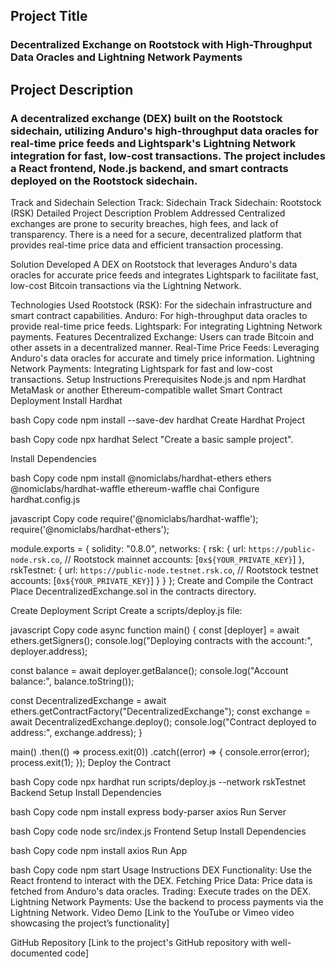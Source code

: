 ## Project Title
### Decentralized Exchange on Rootstock with High-Throughput Data Oracles and Lightning Network Payments

## Project Description
### A decentralized exchange (DEX) built on the Rootstock sidechain, utilizing Anduro's high-throughput data oracles for real-time price feeds and Lightspark's Lightning Network integration for fast, low-cost transactions. The project includes a React frontend, Node.js backend, and smart contracts deployed on the Rootstock sidechain.

Track and Sidechain Selection
Track: Sidechain Track
Sidechain: Rootstock (RSK)
Detailed Project Description
Problem Addressed
Centralized exchanges are prone to security breaches, high fees, and lack of transparency. There is a need for a secure, decentralized platform that provides real-time price data and efficient transaction processing.

Solution Developed
A DEX on Rootstock that leverages Anduro's data oracles for accurate price feeds and integrates Lightspark to facilitate fast, low-cost Bitcoin transactions via the Lightning Network.

Technologies Used
Rootstock (RSK): For the sidechain infrastructure and smart contract capabilities.
Anduro: For high-throughput data oracles to provide real-time price feeds.
Lightspark: For integrating Lightning Network payments.
Features
Decentralized Exchange: Users can trade Bitcoin and other assets in a decentralized manner.
Real-Time Price Feeds: Leveraging Anduro's data oracles for accurate and timely price information.
Lightning Network Payments: Integrating Lightspark for fast and low-cost transactions.
Setup Instructions
Prerequisites
Node.js and npm
Hardhat
MetaMask or another Ethereum-compatible wallet
Smart Contract Deployment
Install Hardhat

bash
Copy code
npm install --save-dev hardhat
Create Hardhat Project

bash
Copy code
npx hardhat
Select "Create a basic sample project".

Install Dependencies

bash
Copy code
npm install @nomiclabs/hardhat-ethers ethers @nomiclabs/hardhat-waffle ethereum-waffle chai
Configure hardhat.config.js

javascript
Copy code
require('@nomiclabs/hardhat-waffle');
require('@nomiclabs/hardhat-ethers');

module.exports = {
  solidity: "0.8.0",
  networks: {
    rsk: {
      url: `https://public-node.rsk.co`, // Rootstock mainnet
      accounts: [`0x${YOUR_PRIVATE_KEY}`]
    },
    rskTestnet: {
      url: `https://public-node.testnet.rsk.co`, // Rootstock testnet
      accounts: [`0x${YOUR_PRIVATE_KEY}`]
    }
  }
};
Create and Compile the Contract
Place DecentralizedExchange.sol in the contracts directory.

Create Deployment Script
Create a scripts/deploy.js file:

javascript
Copy code
async function main() {
  const [deployer] = await ethers.getSigners();
  console.log("Deploying contracts with the account:", deployer.address);

  const balance = await deployer.getBalance();
  console.log("Account balance:", balance.toString());

  const DecentralizedExchange = await ethers.getContractFactory("DecentralizedExchange");
  const exchange = await DecentralizedExchange.deploy();
  console.log("Contract deployed to address:", exchange.address);
}

main()
  .then(() => process.exit(0))
  .catch((error) => {
    console.error(error);
    process.exit(1);
  });
Deploy the Contract

bash
Copy code
npx hardhat run scripts/deploy.js --network rskTestnet
Backend Setup
Install Dependencies

bash
Copy code
npm install express body-parser axios
Run Server

bash
Copy code
node src/index.js
Frontend Setup
Install Dependencies

bash
Copy code
npm install axios
Run App

bash
Copy code
npm start
Usage Instructions
DEX Functionality: Use the React frontend to interact with the DEX.
Fetching Price Data: Price data is fetched from Anduro's data oracles.
Trading: Execute trades on the DEX.
Lightning Network Payments: Use the backend to process payments via the Lightning Network.
Video Demo
[Link to the YouTube or Vimeo video showcasing the project’s functionality]

GitHub Repository
[Link to the project's GitHub repository with well-documented code]
